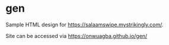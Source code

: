 # gen

Sample HTML design for https://salaamswipe.mystrikingly.com/.

Site can be accessed via https://onwuagba.github.io/gen/
